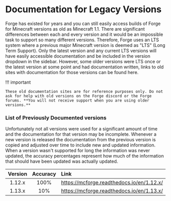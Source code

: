 Documentation for Legacy Versions
=================================

Forge has existed for years and you can still easily access builds of Forge for Minecraft versions as old as Minecraft 1.1. There are significant differences between each and every version and it would be an impossible task to support so many different versions. Therefore, Forge uses an LTS system where a previous major Minecraft version is deemed as "LTS" (Long Term Support). Only the latest version and any current LTS versions will have easily accessible documentation and be included in the version dropdown in the sidebar. However, some older versions were LTS once or the latest version at some point and had documentation written, links to old sites with documentation for those versions can be found here.

!!! important

    These old documentation sites are for reference purposes only. Do not ask for help with old versions on the Forge discord or the Forge forums. **You will not receive support when you are using older versions.**


### List of Previously Documented versions

Unfortunately not all versions were used for a significant amount of time and the documentation for that version may be incomplete. Whenever a new version is released the documentation from the previous version is copied and adjusted over time to include new and updated information. When a version wasn't supported for long the information was never updated, the accuracy percentages represent how much of the information that should have been updated was actually updated.

|    Version    |  Accuracy  |                  Link                     |
|:-------------:|:----------:|:------------------------------------------|
|    1.12.x     |   100%     | https://mcforge.readthedocs.io/en/1.12.x/ |
|    1.13.x     |    10%     | https://mcforge.readthedocs.io/en/1.13.x/ |